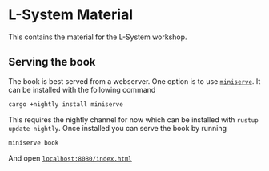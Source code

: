 # L-System Material
This contains the material for the L-System workshop.

## Serving the book
The book is best served from a webserver. One option is to use
[`miniserve`][miniserve]. It can be installed with the following command

```sh
cargo +nightly install miniserve
```

This requires the nightly channel for now which can be installed with 
`rustup update nightly`. Once installed you can serve the book by running 

```sh
miniserve book
```

And open [`localhost:8080/index.html`](http://localhost:8080/index.html)

[miniserve]: https://github.com/svenstaro/miniserve
